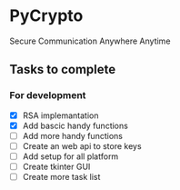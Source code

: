 # PyCrypto

Secure Communication Anywhere Anytime

## Tasks to complete

### For development

- [x] RSA implemantation
- [x] Add bascic handy functions
- [ ] Add more handy functions
- [ ] Create an web api to store keys
- [ ] Add setup for all platform
- [ ] Create tkinter GUI
- [ ] Create more task list
